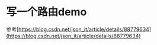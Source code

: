 # 写一个路由demo
参考[https://blog.csdn.net/json_it/article/details/88779634](https://blog.csdn.net/json_it/article/details/88779634)